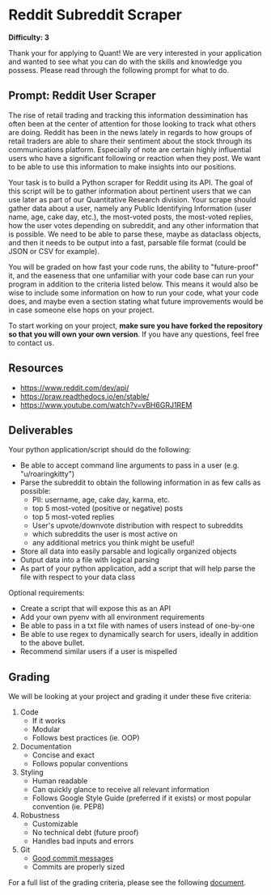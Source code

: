 # Reddit Subreddit Scraper

**Difficulty: 3**

Thank your for applying to Quant! We are very interested in your application and wanted to see what you can do with the skills and knowledge you possess. Please read through the following prompt for what to do.

## **Prompt: Reddit User Scraper**
The rise of retail trading and tracking this information dessimination has often been at the center of attention for those looking to track what others are doing. Reddit has been in the news lately in regards to how groups of retail traders are able to share their sentiment about the stock through its communications platform. Especially of note are certain highly influential users who have a significant following or reaction when they post. We want to be able to use this information to make insights into our positions.

Your task is to build a Python scraper for Reddit using its API. The goal of this script will be to gather information about pertinent users that we can use later as part of our Quantitative Research division. Your scrape should gather data about a user, namely any Public Identifying Information (user name, age, cake day, etc.), the most-voted posts, the most-voted replies, how the user votes depending on subreddit, and any other information that is possible. We need to be able to parse these, maybe as dataclass objects, and then it needs to be output into a fast, parsable file format (could be JSON or CSV for example). 

You will be graded on how fast your code runs, the ability to "future-proof" it, and the easeness that one unfamiliar with your code base can run your program in addition to the criteria listed below. This means it would also be wise to include some information on how to run your code, what your code does, and maybe even a section stating what future improvements would be in case someone else hops on your project.

To start working on your project, **make sure you have forked the repository so that you will own your own version**. If you have any questions, feel free to contact us.

## **Resources**
- https://www.reddit.com/dev/api/
- https://praw.readthedocs.io/en/stable/
- https://www.youtube.com/watch?v=vBH6GRJ1REM

## **Deliverables**
Your python application/script should do the following:
- Be able to accept command line arguments to pass in a user (e.g. "u/roaringkitty")
- Parse the subreddit to obtain the following information in as few calls as possible:
  - PII: username, age, cake day, karma, etc.
  - top 5 most-voted (positive or negative) posts
  - top 5 most-voted replies
  - User's upvote/downvote distribution with respect to subreddits
  - which subreddits the user is most active on
  - any additional metrics you think might be useful!
- Store all data into easily parsable and logically organized objects
- Output data into a file with logical parsing
- As part of your python application, add a script that will help parse the file with respect to your data class

Optional requirements:
- Create a script that will expose this as an API
- Add your own pyenv with all environment requirements
- Be able to pass in a txt file with names of users instead of one-by-one
- Be able to use regex to dynamically search for users, ideally in addition to the above bullet.
- Recommend similar users if a user is mispelled

## **Grading**
We will be looking at your project and grading it under these five criteria:
1. Code
   - If it works
   - Modular
   - Follows best practices (ie. OOP)
2. Documentation
   - Concise and exact
   - Follows popular conventions
3. Styling
   - Human readable
   - Can quickly glance to receive all relevant information
   - Follows Google Style Guide (preferred if it exists) or most popular convention (ie. PEP8)
4. Robustness
   - Customizable
   - No technical debt (future proof)
   - Handles bad inputs and errors
5. Git
   - [Good commit messages](https://cbea.ms/git-commit/#seven-rules)
   - Commits are properly sized

For a full list of the grading criteria, please see the following [document](https://docs.google.com/spreadsheets/d/16CqSJSlch7w9q4_ZTiydKGk0T01rgvIEcHHwqsI_KSo/edit?usp=sharing). 